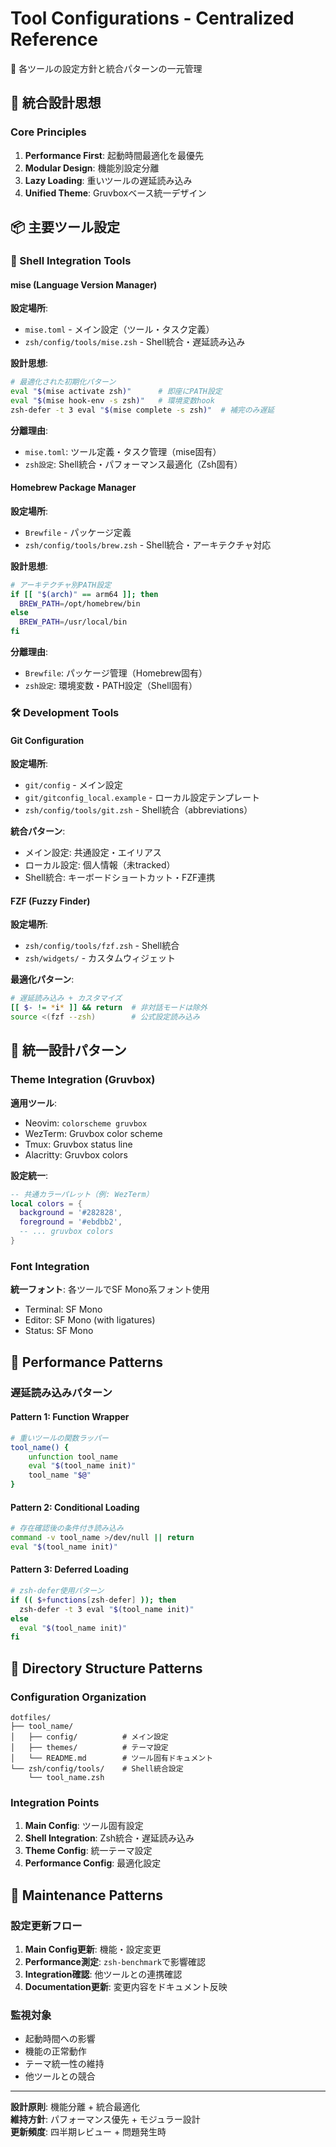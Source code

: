# Tool Configurations - Centralized Reference

🔧 各ツールの設定方針と統合パターンの一元管理

## 🎯 統合設計思想

### Core Principles

1. **Performance First**: 起動時間最適化を最優先
2. **Modular Design**: 機能別設定分離
3. **Lazy Loading**: 重いツールの遅延読み込み
4. **Unified Theme**: Gruvboxベース統一デザイン

## 📦 主要ツール設定

### 🐚 Shell Integration Tools

#### mise (Language Version Manager)

**設定場所**:

- `mise.toml` - メイン設定（ツール・タスク定義）
- `zsh/config/tools/mise.zsh` - Shell統合・遅延読み込み

**設計思想**:

```zsh
# 最適化された初期化パターン
eval "$(mise activate zsh)"      # 即座にPATH設定
eval "$(mise hook-env -s zsh)"   # 環境変数hook
zsh-defer -t 3 eval "$(mise complete -s zsh)"  # 補完のみ遅延
```

**分離理由**:

- `mise.toml`: ツール定義・タスク管理（mise固有）
- `zsh設定`: Shell統合・パフォーマンス最適化（Zsh固有）

#### Homebrew Package Manager

**設定場所**:

- `Brewfile` - パッケージ定義
- `zsh/config/tools/brew.zsh` - Shell統合・アーキテクチャ対応

**設計思想**:

```zsh
# アーキテクチャ別PATH設定
if [[ "$(arch)" == arm64 ]]; then
  BREW_PATH=/opt/homebrew/bin
else
  BREW_PATH=/usr/local/bin
fi
```

**分離理由**:

- `Brewfile`: パッケージ管理（Homebrew固有）
- `zsh設定`: 環境変数・PATH設定（Shell固有）

### 🛠️ Development Tools

#### Git Configuration

**設定場所**:

- `git/config` - メイン設定
- `git/gitconfig_local.example` - ローカル設定テンプレート
- `zsh/config/tools/git.zsh` - Shell統合（abbreviations）

**統合パターン**:

- メイン設定: 共通設定・エイリアス
- ローカル設定: 個人情報（未tracked）
- Shell統合: キーボードショートカット・FZF連携

#### FZF (Fuzzy Finder)

**設定場所**:

- `zsh/config/tools/fzf.zsh` - Shell統合
- `zsh/widgets/` - カスタムウィジェット

**最適化パターン**:

```zsh
# 遅延読み込み + カスタマイズ
[[ $- != *i* ]] && return  # 非対話モードは除外
source <(fzf --zsh)        # 公式設定読み込み
```

## 🎨 統一設計パターン

### Theme Integration (Gruvbox)

**適用ツール**:

- Neovim: `colorscheme gruvbox`
- WezTerm: Gruvbox color scheme
- Tmux: Gruvbox status line
- Alacritty: Gruvbox colors

**設定統一**:

```lua
-- 共通カラーパレット（例: WezTerm）
local colors = {
  background = '#282828',
  foreground = '#ebdbb2',
  -- ... gruvbox colors
}
```

### Font Integration

**統一フォント**: 各ツールでSF Mono系フォント使用

- Terminal: SF Mono
- Editor: SF Mono (with ligatures)
- Status: SF Mono

## 🚀 Performance Patterns

### 遅延読み込みパターン

#### Pattern 1: Function Wrapper

```zsh
# 重いツールの関数ラッパー
tool_name() {
    unfunction tool_name
    eval "$(tool_name init)"
    tool_name "$@"
}
```

#### Pattern 2: Conditional Loading

```zsh
# 存在確認後の条件付き読み込み
command -v tool_name >/dev/null || return
eval "$(tool_name init)"
```

#### Pattern 3: Deferred Loading

```zsh
# zsh-defer使用パターン
if (( $+functions[zsh-defer] )); then
  zsh-defer -t 3 eval "$(tool_name init)"
else
  eval "$(tool_name init)"
fi
```

## 📁 Directory Structure Patterns

### Configuration Organization

```
dotfiles/
├── tool_name/
│   ├── config/          # メイン設定
│   ├── themes/          # テーマ設定
│   └── README.md        # ツール固有ドキュメント
└── zsh/config/tools/    # Shell統合設定
    └── tool_name.zsh
```

### Integration Points

1. **Main Config**: ツール固有設定
2. **Shell Integration**: Zsh統合・遅延読み込み
3. **Theme Config**: 統一テーマ設定
4. **Performance Config**: 最適化設定

## 🔄 Maintenance Patterns

### 設定更新フロー

1. **Main Config更新**: 機能・設定変更
2. **Performance測定**: `zsh-benchmark`で影響確認
3. **Integration確認**: 他ツールとの連携確認
4. **Documentation更新**: 変更内容をドキュメント反映

### 監視対象

- 起動時間への影響
- 機能の正常動作
- テーマ統一性の維持
- 他ツールとの競合

---

**設計原則**: 機能分離 + 統合最適化  
**維持方針**: パフォーマンス優先 + モジュラー設計  
**更新頻度**: 四半期レビュー + 問題発生時
